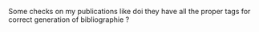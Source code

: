 Some checks on my publications like doi they have all the proper tags for correct generation of bibliographie ?